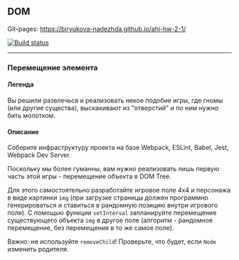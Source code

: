 ## DOM
Git-pages:  https://biryukova-nadezhda.github.io/ahj-hw-2-1/

[![Build status](https://ci.appveyor.com/api/projects/status/0uyv16panlk5qexs?svg=true)](https://ci.appveyor.com/project/biryukova-nadezhda/ahj-hw-2-1)

---
### Перемещение элемента

#### Легенда

Вы решили развлечься и реализовать некое подобие игры, где гномы (или другие существа), выскакивают из "отверстий" и по ним нужно бить молотком.

#### Описание

Соберите инфраструктуру проекта на базе Webpack, ESLint, Babel, Jest, Webpack Dev Server.

Поскольку мы более гуманны, вам нужно реализовать лишь первую часть этой игры - перемещение объекта в DOM Tree.

Для этого самостоятельно разработайте игровое поле 4x4 и персонажа в виде картинки `img` (при загрузке страницы должен программно генерироваться и ставиться в рандомную позицию внутри игрового поля). С помощью функции `setInterval` запланируйте перемещение существующего объекта `img` в другое поле (алгоритм - рандомное перемещение, без перемещения в то же самое поле).


Важно: не используйте `removeChild`! Проверьте, что будет, если `Node` изменить родителя.
